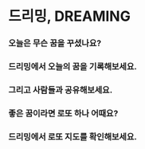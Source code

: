 # 드리밍, DREAMING

### 오늘은 무슨 꿈을 꾸셨나요?

### 드리밍에서 오늘의 꿈을 기록해보세요.

### 그리고 사람들과 공유해보세요.

### 좋은 꿈이라면 로또 하나 어때요?

### 드리밍에서 로또 지도를 확인해보세요.
